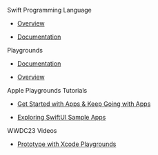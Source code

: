 Swift Programming Language

* [Overview](https://developer.apple.com/swift/)

* [Documentation](https://docs.swift.org/swift-book/documentation/the-swift-programming-language/)

Playgrounds

* [Documentation](https://developer.apple.com/documentation/swift-playgrounds)

* [Overview](https://developer.apple.com/swift-playgrounds/)

Apple Playgrounds Tutorials

* [Get Started with Apps & Keep Going with Apps](https://support.apple.com/en-am/guide/playgrounds-ipad/itc2b8af4dg8/ipados)

* [Exploring SwiftUI Sample Apps](https://developer.apple.com/tutorials/Sample-Apps)

WWDC23 Videos

* [Prototype with Xcode Playgrounds](https://developer.apple.com/videos/play/wwdc2023/10250/)
